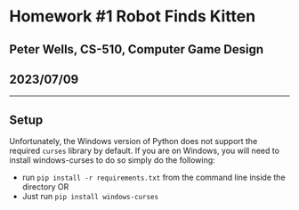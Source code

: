 # Homework #1 Robot Finds Kitten

## Peter Wells, CS-510, Computer Game Design

## 2023/07/09

---

## Setup

Unfortunately, the Windows version of Python does not support the required `curses` library by default. If you are on Windows, you will need to install windows-curses to do so simply do the following:

- run `pip install -r requirements.txt` from the command line inside the directory OR
- Just run `pip install windows-curses`
